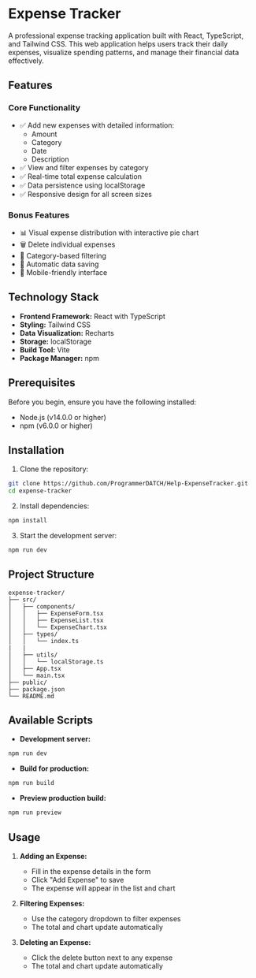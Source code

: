 # Expense Tracker

A professional expense tracking application built with React, TypeScript, and Tailwind CSS. This web application helps users track their daily expenses, visualize spending patterns, and manage their financial data effectively.

## Features

### Core Functionality
- ✅ Add new expenses with detailed information:
  - Amount
  - Category
  - Date
  - Description
- ✅ View and filter expenses by category
- ✅ Real-time total expense calculation
- ✅ Data persistence using localStorage
- ✅ Responsive design for all screen sizes

### Bonus Features
- 📊 Visual expense distribution with interactive pie chart
- 🗑️ Delete individual expenses
- 🎯 Category-based filtering
- 💾 Automatic data saving
- 📱 Mobile-friendly interface

## Technology Stack

- **Frontend Framework:** React with TypeScript
- **Styling:** Tailwind CSS
- **Data Visualization:** Recharts
- **Storage:** localStorage
- **Build Tool:** Vite
- **Package Manager:** npm

## Prerequisites

Before you begin, ensure you have the following installed:
- Node.js (v14.0.0 or higher)
- npm (v6.0.0 or higher)

## Installation

1. Clone the repository:
```bash
git clone https://github.com/ProgrammerDATCH/Help-ExpenseTracker.git
cd expense-tracker
```

2. Install dependencies:
```bash
npm install
```

3. Start the development server:
```bash
npm run dev
```

## Project Structure

```
expense-tracker/
├── src/
│   ├── components/
│   │   ├── ExpenseForm.tsx
│   │   ├── ExpenseList.tsx
│   │   └── ExpenseChart.tsx
│   ├── types/
│   │   └── index.ts
|   |
│   ├── utils/
│   │   └── localStorage.ts
│   ├── App.tsx
│   └── main.tsx
├── public/
├── package.json
└── README.md
```

## Available Scripts

- **Development server:**
```bash
npm run dev
```

- **Build for production:**
```bash
npm run build
```

- **Preview production build:**
```bash
npm run preview
```

## Usage

1. **Adding an Expense:**
   - Fill in the expense details in the form
   - Click "Add Expense" to save
   - The expense will appear in the list and chart

2. **Filtering Expenses:**
   - Use the category dropdown to filter expenses
   - The total and chart update automatically

3. **Deleting an Expense:**
   - Click the delete button next to any expense
   - The total and chart update automatically
